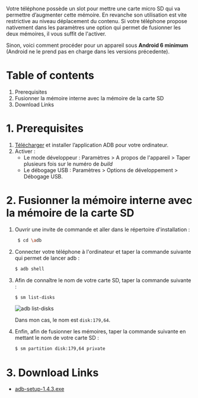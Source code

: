 [adb-list-disks]: https://api.lucien-brd.com/assets/images/blogs/sd-card/adb-list-disks.webp "adb list-disks"

Votre téléphone possède un slot pour mettre une carte micro SD qui va permettre d’augmenter cette mémoire. En revanche son utilisation est vite restrictive au niveau déplacement du contenu.
Si votre téléphone propose nativement dans les paramètres une option qui permet de fusionner les deux mémoires, il vous suffit de l'activer.

Sinon, voici comment procéder pour un appareil sous **Android 6 minimum** (Android ne le prend pas en charge dans les versions précedente).

# Table of contents

1. Prerequisites
2. Fusionner la mémoire interne avec la mémoire de la carte SD
3. Download Links

# 1. Prerequisites

1. [Télécharger](https://api.lucien-brd.com/assets/documents/blogs/sd-card/adb-setup-1.4.3.exe) et installer l’application ADB pour votre ordinateur.
2. Activer :
   * Le mode développeur : Paramètres > A propos de l'appareil > Taper plusieurs fois sur le numéro de *build*
   * Le débogage USB : Paramètres > Options de développement > Débogage USB.

# 2. Fusionner la mémoire interne avec la mémoire de la carte SD

1. Ouvrir une invite de commande et aller dans le répertoire d'installation :
   ```sh
    $ cd \adb
    ```
2. Connecter votre téléphone à l'ordinateur et taper la commande suivante qui permet de lancer adb :
    ```sh
    $ adb shell
    ```
3. Afin de connaître le nom de votre carte SD, taper la commande suivante :
    ```sh
    $ sm list-disks
    ```

    ![adb list-disks][adb-list-disks]

    Dans mon cas, le nom est ```disk:179,64```.
4. Enfin, afin de fusionner les mémoires, taper la commande suivante en mettant le nom de votre carte SD :
    ```sh
    $ sm partition disk:179,64 private
    ```

# 3. Download Links

* [adb-setup-1.4.3.exe](https://api.lucien-brd.com/assets/documents/blogs/sd-card/adb-setup-1.4.3.exe)